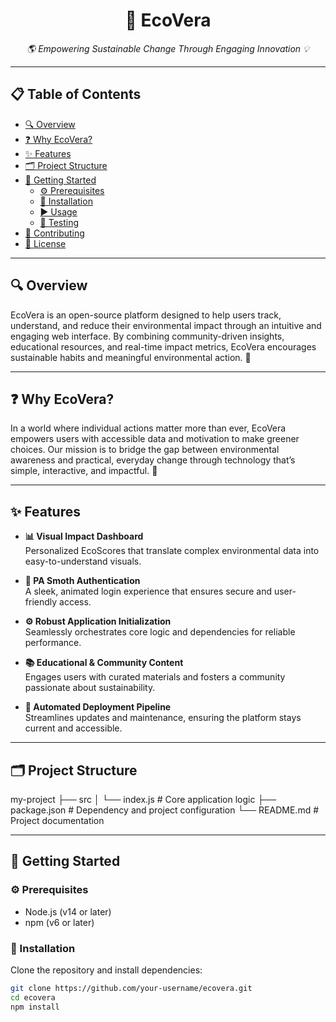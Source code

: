 <h1 align="center">🌿 EcoVera</h1>
<p align="center"><em>🌎 Empowering Sustainable Change Through Engaging Innovation 💡</em></p>

---

## 📋 Table of Contents
- [🔍 Overview](#overview)
- [❓ Why EcoVera?](#why-ecovera)
- [✨ Features](#features)
- [🗂️ Project Structure](#project-structure)
- [🚀 Getting Started](#getting-started)
  - [⚙️ Prerequisites](#prerequisites)
  - [💾 Installation](#installation)
  - [▶️ Usage](#usage)
  - [🧪 Testing](#testing)
- [🤝 Contributing](#contributing)
- [📄 License](#license)

---

## 🔍 Overview

EcoVera is an open-source platform designed to help users track, understand, and reduce their environmental impact through an intuitive and engaging web interface. By combining community-driven insights, educational resources, and real-time impact metrics, EcoVera encourages sustainable habits and meaningful environmental action. 🌱

---

## ❓ Why EcoVera?

In a world where individual actions matter more than ever, EcoVera empowers users with accessible data and motivation to make greener choices. Our mission is to bridge the gap between environmental awareness and practical, everyday change through technology that’s simple, interactive, and impactful. 🌟

---

## ✨ Features

- **📊 Visual Impact Dashboard**  
  Personalized EcoScores that translate complex environmental data into easy-to-understand visuals.

- **🔐 PA Smoth Authentication**  
  A sleek, animated login experience that ensures secure and user-friendly access.

- **⚙️ Robust Application Initialization**  
  Seamlessly orchestrates core logic and dependencies for reliable performance.

- **📚 Educational & Community Content**  
  Engages users with curated materials and fosters a community passionate about sustainability.

- **🚀 Automated Deployment Pipeline**  
  Streamlines updates and maintenance, ensuring the platform stays current and accessible.

---

## 🗂️ Project Structure

my-project
├── src
│ └── index.js # Core application logic
├── package.json # Dependency and project configuration
└── README.md # Project documentation

---

## 🚀 Getting Started

### ⚙️ Prerequisites

- Node.js (v14 or later)  
- npm (v6 or later)

### 💾 Installation

Clone the repository and install dependencies:

```bash
git clone https://github.com/your-username/ecovera.git
cd ecovera
npm install

